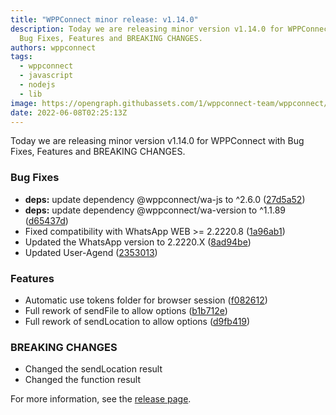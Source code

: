 ```yaml
---
title: "WPPConnect minor release: v1.14.0"
description: Today we are releasing minor version v1.14.0 for WPPConnect with
  Bug Fixes, Features and BREAKING CHANGES.
authors: wppconnect
tags:
  - wppconnect
  - javascript
  - nodejs
  - lib
image: https://opengraph.githubassets.com/1/wppconnect-team/wppconnect/releases/tag/v1.14.0
date: 2022-06-08T02:25:13Z
---
```


Today we are releasing minor version v1.14.0 for WPPConnect with Bug Fixes, Features and BREAKING CHANGES.

<!--truncate-->

### Bug Fixes

* **deps:** update dependency @wppconnect/wa-js to ^2.6.0 ([27d5a52](https://github.com/wppconnect-team/wppconnect/commit/27d5a523c1dfa1a22c8be08cd7ff6d03af1fc0b1))
* **deps:** update dependency @wppconnect/wa-version to ^1.1.89 ([d65437d](https://github.com/wppconnect-team/wppconnect/commit/d65437debeb6656ec5dcc50e7ff7d04f82f075cf))
* Fixed compatibility with WhatsApp WEB >= 2.2220.8 ([1a96ab1](https://github.com/wppconnect-team/wppconnect/commit/1a96ab1152e01921025232228f254f3deaf2a8ff))
* Updated the WhatsApp version to 2.2220.X ([8ad94be](https://github.com/wppconnect-team/wppconnect/commit/8ad94be57828442358738ac49a4d45ea8867ff6c))
* Updated User-Agend ([2353013](https://github.com/wppconnect-team/wppconnect/commit/23530132b75912d9f018f47b80280fdb77d03fb8))


### Features

* Automatic use tokens folder for browser session ([f082612](https://github.com/wppconnect-team/wppconnect/commit/f082612f2a9e887c03ffa28fb10c5db8ea485972))
* Full rework of sendFile to allow options ([b1b712e](https://github.com/wppconnect-team/wppconnect/commit/b1b712ebedfaa772182631bfc7a79d512bcfad6a))
* Full rework of sendLocation to allow options ([d9fb419](https://github.com/wppconnect-team/wppconnect/commit/d9fb419f92709eeceecf55d8c0405cbe941e563d))


### BREAKING CHANGES

* Changed the sendLocation result
* Changed the function result

For more information, see the [release page](https://github.com/wppconnect-team/wppconnect/releases/tag/v1.14.0).